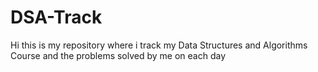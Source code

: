 # DSA-Track
Hi this is my repository where i track my Data Structures and Algorithms Course and the problems solved by me on each day
